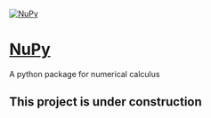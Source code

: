 [![NuPy](https://travis-ci.com/begeistert/nupy.svg?branch=master)](https://travis-ci.com/github/begeistert/nupy)

# [NuPy](https://pypi.org/project/nupy/)
A python package for numerical calculus

## This project is under construction
